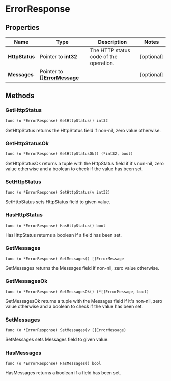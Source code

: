 # ErrorResponse



## Properties

|Name | Type | Description | Notes|
|------------ | ------------- | ------------- | -------------|
|**HttpStatus** | Pointer to **int32** | The HTTP status code of the operation. | [optional] |
|**Messages** | Pointer to [**[]ErrorMessage**](ErrorMessage.md) |  | [optional] |

## Methods


### GetHttpStatus

`func (o *ErrorResponse) GetHttpStatus() int32`

GetHttpStatus returns the HttpStatus field if non-nil, zero value otherwise.

### GetHttpStatusOk

`func (o *ErrorResponse) GetHttpStatusOk() (*int32, bool)`

GetHttpStatusOk returns a tuple with the HttpStatus field if it's non-nil, zero value otherwise
and a boolean to check if the value has been set.

### SetHttpStatus

`func (o *ErrorResponse) SetHttpStatus(v int32)`

SetHttpStatus sets HttpStatus field to given value.

### HasHttpStatus

`func (o *ErrorResponse) HasHttpStatus() bool`

HasHttpStatus returns a boolean if a field has been set.

### GetMessages

`func (o *ErrorResponse) GetMessages() []ErrorMessage`

GetMessages returns the Messages field if non-nil, zero value otherwise.

### GetMessagesOk

`func (o *ErrorResponse) GetMessagesOk() (*[]ErrorMessage, bool)`

GetMessagesOk returns a tuple with the Messages field if it's non-nil, zero value otherwise
and a boolean to check if the value has been set.

### SetMessages

`func (o *ErrorResponse) SetMessages(v []ErrorMessage)`

SetMessages sets Messages field to given value.

### HasMessages

`func (o *ErrorResponse) HasMessages() bool`

HasMessages returns a boolean if a field has been set.



